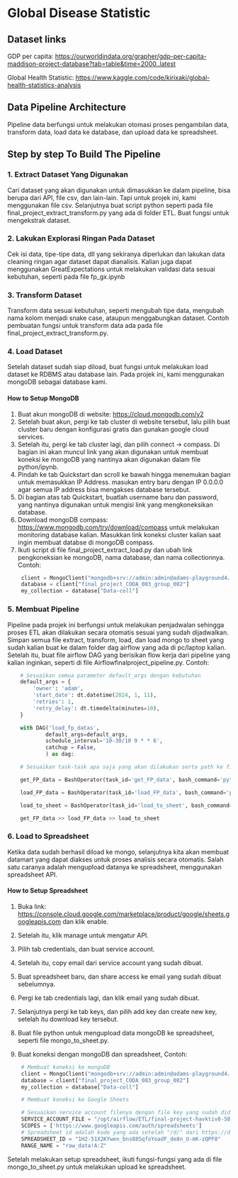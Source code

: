 # Global Disease Statistic

## Dataset links

GDP per capita: https://ourworldindata.org/grapher/gdp-per-capita-maddison-project-database?tab=table&time=2000..latest

Global Health Statistic: https://www.kaggle.com/code/kirixaki/global-health-statistics-analysis

## Data Pipeline Architecture

Pipeline data berfungsi untuk melakukan otomasi proses pengambilan data, transform data, load data ke database, dan upload data ke spreadsheet.

## Step by step To Build The Pipeline

### 1. Extract Dataset Yang Digunakan

Cari dataset yang akan digunakan untuk dimasukkan ke dalam pipeline, bisa berupa dari API, file csv, dan lain-lain. Tapi untuk projek ini, kami menggunakan file csv.
Selanjutnya buat script python seperti pada file final_project_extract_transform.py yang ada di folder ETL. Buat fungsi untuk mengekstrak dataset.

### 2. Lakukan Explorasi Ringan Pada Dataset

Cek isi data, tipe-tipe data, dll yang sekiranya diperlukan dan lakukan data cleaning ringan agar dataset dapat dianalisis.
Kalian juga dapat menggunakan GreatExpectations untuk melakukan validasi data sesuai kebutuhan, seperti pada file fp_gx.ipynb

### 3. Transform Dataset

Transform data sesuai kebutuhan, seperti mengubah tipe data, mengubah nama kolom menjadi snake case, ataupun menggabungkan dataset.
Contoh pembuatan fungsi untuk transform data ada pada file final_project_extract_transform.py.

### 4. Load Dataset

Setelah dataset sudah siap diload, buat fungsi untuk melakukan load dataset ke RDBMS atau database lain.
Pada projek ini, kami menggunakan mongoDB sebagai database kami.

#### How to Setup MongoDB

1. Buat akun mongoDB di website: https://cloud.mongodb.com/v2
2. Setelah buat akun, pergi ke tab cluster di website tersebut, lalu pilih buat cluster baru dengan konfigurasi gratis dan gunakan google cloud services.
3. Setelah itu, pergi ke tab cluster lagi, dan pilih connect -> compass. Di bagian ini akan muncul link yang akan digunakan untuk membuat koneksi ke mongoDB yang nantinya akan digunakan dalam file python/ipynb.
4. Pindah ke tab Quickstart dan scroll ke bawah hingga menemukan bagian untuk memasukkan IP Address. masukan entry baru dengan IP 0.0.0.0 agar semua IP address bisa mengakses database tersebut.
5. Di bagian atas tab Quickstart, buatlah username baru dan password, yang nantinya digunakan untuk mengisi link yang mengkoneksikan database.
6. Download mongoDB compass: https://www.mongodb.com/try/download/compass untuk melakukan monitoring database kalian. Masukkan link koneksi cluster kalian saat ingin membuat databse di mongoDB compass.
7. Ikuti script di file final_project_extract_load.py dan ubah link pengkoneksian ke mongoDB, nama database, dan nama collectionnya. Contoh:
   ```py
    client = MongoClient("mongodb+srv://admin:admin@adams-playground4.s8xqk.mongodb.net/?serverSelectionTimeoutMS=5000")
    database = client["final_project_CODA_003_group_002"]
    my_collection = database["Data-coll"]
   ```

### 5. Membuat Pipeline

Pipeline pada projek ini berfungsi untuk melakukan penjadwalan sehingga proses ETL akan dilakukan secara otomatis sesuai yang sudah dijadwalkan.
Simpan semua file extract, transform, load, dan load mongo to sheet yang sudah kalian buat ke dalam folder dag airflow yang ada di pc/laptop kalian.
Setelah itu, buat file airflow DAG yang berisikan flow kerja dari pipeline yang kalian inginkan, seperti di file Airflowfinalproject_pipeline.py. Contoh:
```py
    # Sesuaikan semua parameter default_args dengan kebutuhan
    default_args = {
        'owner': 'adam',
        'start_date': dt.datetime(2024, 1, 11),
        'retries': 1,
        'retry_delay': dt.timedelta(minutes=10),
    }

    with DAG('load_fp_datas',
            default_args=default_args,
            schedule_interval='10-30/10 9 * * 6',
            catchup = False,
            ) as dag:

    # Sesuaikan task-task apa saja yang akan dilakukan serta path ke file yang digunakan

    get_FP_data = BashOperator(task_id='get_FP_data', bash_command='python /opt/airflow/ETL/final_project_extract_transform.py')

    load_FP_data = BashOperator(task_id='load_FP_data', bash_command='python /opt/airflow/ETL/final_project_load.py')

    load_to_sheet = BashOperator(task_id='load_to_sheet', bash_command='python /opt/airflow/ETL/mongo_to_sheet.py')

    get_FP_data >> load_FP_data >> load_to_sheet
```

### 6. Load to Spreadsheet

Ketika data sudah berhasil diload ke mongo, selanjutnya kita akan membuat datamart yang dapat diakses untuk proses analisis secara otomatis.
Salah satu caranya adalah mengupload datanya ke spreadsheet, menggunakan spreadsheet API.

#### How to Setup Spreadsheet

1. Buka link: https://console.cloud.google.com/marketplace/product/google/sheets.googleapis.com dan klik enable.
2. Setelah itu, klik manage untuk mengatur API.
3. Pilih tab credentials, dan buat service account.
4. Setelah itu, copy email dari service account yang sudah dibuat.
5. Buat spreadsheet baru, dan share access ke email yang sudah dibuat sebelumnya.
6. Pergi ke tab credentials lagi, dan klik email yang sudah dibuat.
7. Selanjutnya pergi ke tab keys, dan pilih add key dan create new key, setelah itu download key tersebut.
8. Buat file python untuk mengupload data mongoDB ke spreadsheet, seperti file mongo_to_sheet.py.
9. Buat koneksi dengan mongoDB dan spreadsheet, Contoh:

   ```py
    # Membuat koneksi ke mongoDB
    client = MongoClient("mongodb+srv://admin:admin@adams-playground4.s8xqk.mongodb.net/?serverSelectionTimeoutMS=5000")
    database = client["final_project_CODA_003_group_002"]
    my_collection = database["Data-coll"]

    # Membuat koneksi ke Google Sheets

    # Sesuaikan service account filenya dengan file key yang sudah didownload dan juga spreadsheet_idnya
    SERVICE_ACCOUNT_FILE = "/opt/airflow/ETL/final-project-havktiv8-58b34f290147.json"
    SCOPES = ['https://www.googleapis.com/auth/spreadsheets']
    # Spreadsheet id adalah kode yang ada setelah "/d/" dari https://docs.google.com/spreadsheets/d/1ihkKi3KTsZFcaLXnHiLhEQlMjI-JW5y71s-8ijmon14/
    SPREADSHEET_ID = "1H2-51X2KYwen_bns88SqfoYoadF_de8n_U-mK-zQPF8"
    RANGE_NAME = "raw_data!A:Z"
   ```

Setelah melakukan setup spreadsheet, ikuti fungsi-fungsi yang ada di file mongo_to_sheet.py untuk melakukan upload ke spreadsheet.
